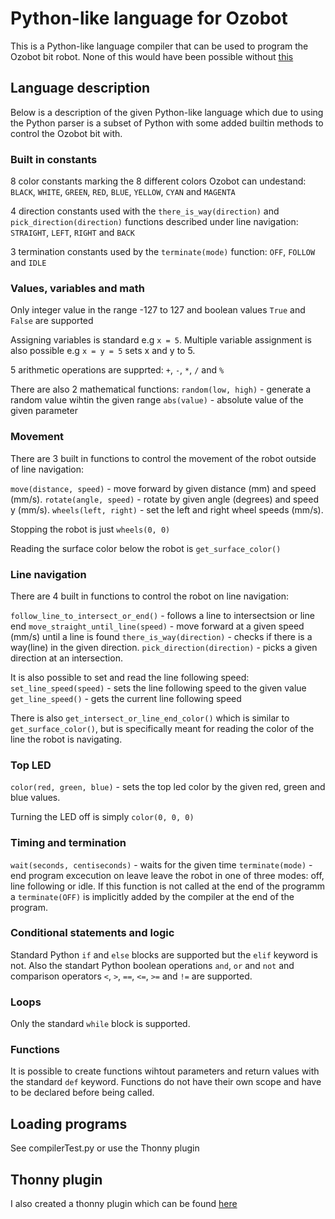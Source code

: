 # Python-like language for Ozobot

This is a Python-like language compiler that can be used to program the Ozobot bit robot.
None of this would have been possible without [this](https://github.com/AshleyF/ozobot)

## Language description
Below is a description of the given Python-like language which due to using the Python parser is a subset of Python with some added builtin methods to control the Ozobot bit with.

### Built in constants

8 color constants marking the 8 different colors Ozobot can undestand:
`BLACK`, `WHITE`, `GREEN`, `RED`, `BLUE`, `YELLOW`, `CYAN` and `MAGENTA`

4 direction constants used with the `there_is_way(direction)` and `pick_direction(direction)` functions described under line navigation:
`STRAIGHT`, `LEFT`, `RIGHT` and `BACK`

3 termination constants used by the `terminate(mode)` function:
`OFF`, `FOLLOW` and `IDLE`

### Values, variables and math

Only integer value in the range -127 to 127 and boolean values `True` and `False` are supported

Assigning variables is standard e.g `x = 5`. Multiple variable assignment is also possible e.g `x = y = 5` sets x and y to 5.

5 arithmetic operations are supprted: `+`, `-`, `*`, `/` and `%`

There are also 2 mathematical functions:
`random(low, high)` - generate a random value wihtin the given range
`abs(value)` - absolute value of the given parameter

### Movement

There are 3 built in functions to control the movement of the robot outside of line navigation:

`move(distance, speed)` - move forward by given distance (mm) and speed (mm/s).
`rotate(angle, speed)` - rotate by given angle (degrees) and speed y (mm/s).
`wheels(left, right)` - set the left and right wheel speeds (mm/s).

Stopping the robot is just `wheels(0, 0)`

Reading the surface color below the robot is `get_surface_color()`

### Line navigation

There are 4 built in functions to control the robot on line navigation:

`follow_line_to_intersect_or_end()` - follows a line to intersectsion or line end
`move_straight_until_line(speed)` - move forward at a given speed (mm/s) until a line is found
`there_is_way(direction)` - checks if there is a way(line) in the given direction.
`pick_direction(direction)` - picks a given direction at an intersection.

It is also possible to set and read the line following speed:
`set_line_speed(speed)` - sets the line following speed to the given value
`get_line_speed()` - gets the current line following speed

There is also `get_intersect_or_line_end_color()` which is similar to `get_surface_color()`, but is specifically meant for reading the color of the line the robot is navigating.

### Top LED

`color(red, green, blue)` - sets the top led color by the given red, green and blue values.

Turning the LED off is simply `color(0, 0, 0)`

### Timing and termination

`wait(seconds, centiseconds)` - waits for the given time
`terminate(mode)` - end program excecution on leave leave the robot in one of three modes: off, line following or idle. If this function is not called at the end of the programm a `terminate(OFF)` is implicitly added by the compiler at the end of the program.

### Conditional statements and logic

Standard Python `if` and `else` blocks are supported but the `elif` keyword is not.
Also the standart Python boolean operations `and`, `or` and `not` and comparison operators `<`, `>`, `==`, `<=`, `>=` and `!=` are supported.

### Loops

Only the standard `while` block is supported.

### Functions

It is possible to create functions wihtout parameters and return values with the standard `def` keyword.
Functions do not have their own scope and have to be declared before being called.

## Loading programs

See compilerTest.py or use the Thonny plugin

## Thonny plugin

I also created a thonny plugin which can be found [here](https://bitbucket.org/kaarel94/thonny-ozobot)